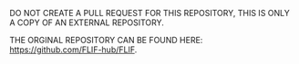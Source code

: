 DO NOT CREATE A PULL REQUEST FOR THIS REPOSITORY, THIS IS ONLY A COPY OF AN EXTERNAL REPOSITORY.

THE ORGINAL REPOSITORY CAN BE FOUND HERE: https://github.com/FLIF-hub/FLIF.